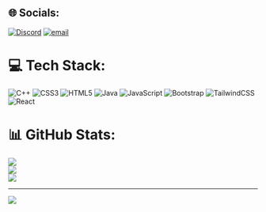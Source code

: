 
## 🌐 Socials:
[![Discord](https://img.shields.io/badge/Discord-%237289DA.svg?logo=discord&logoColor=white)](https://discord.gg/definitelynotraz) [![email](https://img.shields.io/badge/Email-D14836?logo=gmail&logoColor=white)](mailto:panhawath18@gmail.com) 

# 💻 Tech Stack:
![C++](https://img.shields.io/badge/c++-%2300599C.svg?style=for-the-badge&logo=c%2B%2B&logoColor=white) ![CSS3](https://img.shields.io/badge/css3-%231572B6.svg?style=for-the-badge&logo=css3&logoColor=white) ![HTML5](https://img.shields.io/badge/html5-%23E34F26.svg?style=for-the-badge&logo=html5&logoColor=white) ![Java](https://img.shields.io/badge/java-%23ED8B00.svg?style=for-the-badge&logo=openjdk&logoColor=white) ![JavaScript](https://img.shields.io/badge/javascript-%23323330.svg?style=for-the-badge&logo=javascript&logoColor=%23F7DF1E) ![Bootstrap](https://img.shields.io/badge/bootstrap-%238511FA.svg?style=for-the-badge&logo=bootstrap&logoColor=white) ![TailwindCSS](https://img.shields.io/badge/tailwindcss-%2338B2AC.svg?style=for-the-badge&logo=tailwind-css&logoColor=white) ![React](https://img.shields.io/badge/react-%2320232a.svg?style=for-the-badge&logo=react&logoColor=%2361DAFB)
# 📊 GitHub Stats:
![](https://github-readme-stats.vercel.app/api?username=meypanhawath&theme=dark&hide_border=false&include_all_commits=false&count_private=false)<br/>
![](https://nirzak-streak-stats.vercel.app/?user=meypanhawath&theme=dark&hide_border=false)<br/>
![](https://github-readme-stats.vercel.app/api/top-langs/?username=meypanhawath&theme=dark&hide_border=false&include_all_commits=false&count_private=false&layout=compact)

---
![](https://komarev.com/ghpvc/?username=meypanhawath&color=blue&style=for-the-badge&base=1700&abbreviated=true)

<!-- Proudly created with GPRM ( https://gprm.itsvg.in ) -->
